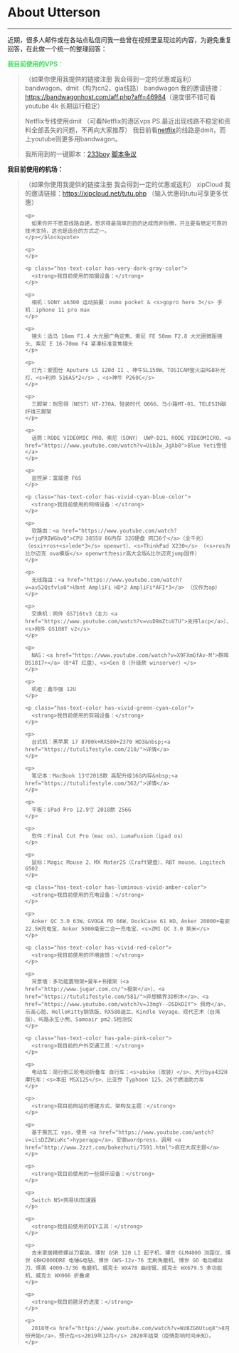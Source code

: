 # About Utterson

---
近期，很多人邮件或在各站点私信问我一些曾在视频里呈现过的内容，为避免重复回答，在此做一个统一的整理回答：</p>

<p style="color:#36df55" class="has-text-color">
  <strong>我目前使用的VPS</strong>：
</p>

<blockquote class="wp-block-quote">
  <p>
    （如果你使用我提供的链接注册 我会得到一定的优惠或返利） bandwagon、dmit（均为cn2、gia线路） bandwagon 我的邀请链接：<a href="https://bandwagonhost.com/aff.php?aff=46984">https://bandwagonhost.com/aff.php?aff=46984</a>（速度很不错可看youtube 4k 长期运行稳定）
  </p>

  <p>
    Netflix专线使用dmit （可看Netflix的港区vps PS.最近出现线路不稳定和资料全部丢失的问题，不再向大家推荐） 我目前看<a href="https://www.youtube.com/watch?v=0_ccGsfLqdA">netflix</a>的线路是dmit，而上youtube则更多用bandwagon。
  </p>

  <p>
    我所用到的一键脚本：<a href="https://github.com/233boy/v2ray/wiki/V2Ray%E4%B8%80%E9%94%AE%E5%AE%89%E8%A3%85%E8%84%9A%E6%9C%AC" class="aioseop-link">233boy</a> <a href="https://github.com/233boy/v2ray/issues/375" class="aioseop-link">脚本争议</a>
  </p>
</blockquote>

<p class="has-text-color has-vivid-purple-color">
  <strong>我目前使用的机场：</strong>
</p>

<blockquote class="wp-block-quote">
  <p>
    （如果你使用我提供的链接注册 我会得到一定的优惠或返利） xipCloud 我的邀请链接：<a href="https://xipcloud.net/tutu.php">https://xipcloud.net/tutu.php</a> （输入优惠码tutu可享更多优惠）

    <p>
      如果你并不愿意线路自建，想求得最简单的目的达成而非折腾，并且要有稳定可靠的技术支持，这也是适合的方式之一。
    </p></blockquote>

    <p>
    </p>

    <p class="has-text-color has-very-dark-gray-color">
      <strong>我目前使用的拍摄设备：</strong>
    </p>

    <p>
      相机：SONY a6300 运动拍摄：osmo pocket & <s>gopro hero 3</s> 手机：iphone 11 pro max
    </p>

    <p>
      镜头：适马 16mm F1.4 大光圈广角定焦、索尼 FE 50mm F2.8 大光圈微距镜头、索尼 E 16-70mm F4 紧凑标准变焦镜头
    </p>

    <p>
      灯光：爱图仕 Aputure LS 120d II 、神牛SL150W、TOSICAM萤火虫RGB补光灯、<s>利帅 516AS*2</s> 、<s>神牛 P260C</s>
    </p>

    <p>
      三脚架：耐思得（NEST）NT-270A、轻装时代 Q666、马小路MT-01、TELESIN碳纤维三脚架
    </p>

    <p>
      话筒：RODE VIDEOMIC PRO、索尼（SONY） UWP-D21、RODE VIDEOMICRO、<a href="https://www.youtube.com/watch?v=UibJw_JgXb8">Blue Yeti雪怪</a>
    </p>

    <p>
      监控屏：富威德 F6S
    </p>

    <p class="has-text-color has-vivid-cyan-blue-color">
      <strong>我目前使用的网络设备：</strong>
    </p>

    <p>
      软路由：<a href="https://www.youtube.com/watch?v=fjqPRIWGbvQ">CPU 3855U 8G内存 32G硬盘 网口6个</a>（全千兆） （esxi+ros+<s>lede*3</s> openwrt）、<s>ThinkPad X230</s> （<s>ros为比尔迈克 ova模版</s> openwrt为esir高大全版&比尔迈克jump固件）
    </p>

    <p>
      无线路由：<a href="https://www.youtube.com/watch?v=av52Qsfvla0">Ubnt AmpliFi HD*2 AmpliFi*AFI*3</a> （仅作为ap）
    </p>

    <p>
      交换机：网件 GS716tv3（主力 <a href="https://www.youtube.com/watch?v=vuD9mZtuV7U">支持lacp</a>）、<s>网件 GS108T v2</s>
    </p>

    <p>
      NAS：<a href="https://www.youtube.com/watch?v=X9FXmGfAv-M">群晖DS1817+</a>（8*4T 红盘）、<s>Gen 8（升级款 winserver）</s>
    </p>

    <p>
      机柜：鑫华强 12U
    </p>

    <p class="has-text-color has-vivid-green-cyan-color">
      <strong>我目前使用的剪辑设备：</strong>
    </p>

    <p>
      台式机：黑苹果 i7 8700k+RX580+Z370 HD3&nbsp;<a href="https://tutulifestyle.com/210/">详情</a>
    </p>

    <p>
      笔记本：MacBook 13寸2018款 高配升级16G内存&nbsp;<a href="https://tutulifestyle.com/362/">详情</a>
    </p>

    <p>
      平板：iPad Pro 12.9寸 2018款 256G
    </p>

    <p>
      软件：Final Cut Pro（mac os）、LumaFusion（ipad os）
    </p>

    <p>
      鼠标：Magic Mouse 2、MX Mater2S（Craft键盘）、RBT mouse、Logitech G502
    </p>

    <p class="has-text-color has-luminous-vivid-amber-color">
      <strong>我目前使用的充电设备：</strong>
    </p>

    <p>
      Anker QC 3.0 63W、GVOGA PD 66W、DockCase 61 HD、Anker 20000+毫安 22.5W充电宝、Anker 5000毫安二合一充电宝、<s>ZMI QC 3.0 紫米</s>
    </p>

    <p class="has-text-color has-vivid-red-color">
      <strong>我目前使用的环境装饰：</strong>
    </p>

    <p>
      背景墙：多功能置物架+餐车+书报架（<a href="http://www.jugar.com.cn/">极架</a>）、<a href="https://tutulifestyle.com/581/">异想模界3D积木</a>、<a href="https://www.youtube.com/watch?v=J3mgY--DSDkDIY"> 佩奇</a>、乐高心脏、HelloKitty钢铁版、RX580迪兰、Kindle Voyage、现代艺术（台湾版）、屿路永生小熊、Samoair pm2.5检测仪
    </p>

    <p class="has-text-color has-pale-pink-color">
      <strong>我目前的户外交通工具：</strong>
    </p>

    <p>
      电动车：简行倒三轮电动折叠车 自行车：<s>abike（改装）</s>、大行bya432H 摩托车：<s>本田 MSX125</s>、比亚乔 Typhoon 125、26寸燃油助力车
    </p>

    <p>
      <strong>我目前网站的搭建方式、架构及主题：</strong>
    </p>

    <p>
      基于搬瓦工 vps，使用 <a href="https://www.youtube.com/watch?v=ilsDZ2WiuKc">hyperapp</a>，安装wordpress，调用 <a href="http://www.2zzt.com/bokezhuti/7591.html">疯狂大叔主题</a>
    </p>

    <p>
      <strong>我目前使用的一些娱乐设备：</strong>
    </p>

    <p>
      Switch NS+网易UU加速器
    </p>

    <p>
      <strong>我目前使用的DIY工具：</strong>
    </p>

    <p>
      吉米家居精修螺丝刀套装、博世 GSR 120 LI 起子机、博世 GLM4000 测距仪、博世 GBH2000DRE 电锤&电钻、博世 GWS-12v-76 无刷角磨机、博世 GO 电动螺丝刀、琢美 4000-3/36 电磨机、威克士 WX478 曲线锯、威克士 WX679.5 多功能机、威克士 WX066 折叠桌
    </p>

    <p>
      <strong>我目前箍牙的进度：</strong>
    </p>

    <p>
      2018年<a href="https://www.youtube.com/watch?v=WzBZG6Utuq8">8月份开始</a>，预计在<s>2019年12月</s> 2020年结束（疫情影响时间未知）。
    </p>
